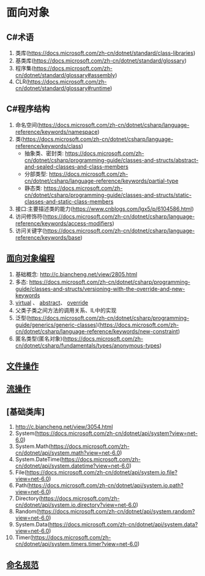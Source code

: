 # 面向对象

## C#术语
1. 类库(https://docs.microsoft.com/zh-cn/dotnet/standard/class-libraries)
2. 基类库(https://docs.microsoft.com/zh-cn/dotnet/standard/glossary)
3. 程序集(https://docs.microsoft.com/zh-cn/dotnet/standard/glossary#assembly)
4. CLR(https://docs.microsoft.com/zh-cn/dotnet/standard/glossary#runtime)

## C#程序结构
1. 命名空间(https://docs.microsoft.com/zh-cn/dotnet/csharp/language-reference/keywords/namespace)
2. 类(https://docs.microsoft.com/zh-cn/dotnet/csharp/language-reference/keywords/class)
    - 抽象类、密封类: https://docs.microsoft.com/zh-cn/dotnet/csharp/programming-guide/classes-and-structs/abstract-and-sealed-classes-and-class-members
    - 分部类型: https://docs.microsoft.com/zh-cn/dotnet/csharp/language-reference/keywords/partial-type
    - 静态类: https://docs.microsoft.com/zh-cn/dotnet/csharp/programming-guide/classes-and-structs/static-classes-and-static-class-members
3. 接口:主要描述类的能力(https://www.cnblogs.com/lgx5/p/6104586.html)
4. 访问修饰符(https://docs.microsoft.com/zh-cn/dotnet/csharp/language-reference/keywords/access-modifiers)
5. 访问关键字(https://docs.microsoft.com/zh-cn/dotnet/csharp/language-reference/keywords/base)


## [面向对象编程](https://docs.microsoft.com/zh-cn/dotnet/csharp/fundamentals/object-oriented/)
1. 基础概念: http://c.biancheng.net/view/2805.html
2. 多态: https://docs.microsoft.com/zh-cn/dotnet/csharp/programming-guide/classes-and-structs/versioning-with-the-override-and-new-keywords
4. [virtual](https://docs.microsoft.com/zh-cn/dotnet/csharp/language-reference/keywords/virtual) 、 [abstract](https://docs.microsoft.com/zh-cn/dotnet/csharp/language-reference/keywords/abstract)、 [override](https://docs.microsoft.com/zh-cn/dotnet/csharp/language-reference/keywords/abstract)
5. 父类子类之间方法的调用关系、IL中的实现
6. 泛型(https://docs.microsoft.com/zh-cn/dotnet/csharp/programming-guide/generics/generic-classes)(https://docs.microsoft.com/zh-cn/dotnet/csharp/language-reference/keywords/new-constraint)
7. 匿名类型(匿名对象)(https://docs.microsoft.com/zh-cn/dotnet/csharp/fundamentals/types/anonymous-types)


## [文件操作](https://docs.microsoft.com/zh-cn/dotnet/csharp/programming-guide/file-system/how-to-iterate-through-a-directory-tree)

## [流操作](https://docs.microsoft.com/zh-cn/dotnet/api/system.io.stream?view=net-6.0)

## [基础类库]
1. http://c.biancheng.net/view/3054.html
2. System(https://docs.microsoft.com/zh-cn/dotnet/api/system?view=net-6.0)
2. System.Math(https://docs.microsoft.com/zh-cn/dotnet/api/system.math?view=net-6.0)
3. System.DateTime(https://docs.microsoft.com/zh-cn/dotnet/api/system.datetime?view=net-6.0)
4. File(https://docs.microsoft.com/zh-cn/dotnet/api/system.io.file?view=net-6.0)
5. Path(https://docs.microsoft.com/zh-cn/dotnet/api/system.io.path?view=net-6.0)
6. Directory(https://docs.microsoft.com/zh-cn/dotnet/api/system.io.directory?view=net-6.0)
7. Random(https://docs.microsoft.com/zh-cn/dotnet/api/system.random?view=net-6.0)
8. System.Data(https://docs.microsoft.com/zh-cn/dotnet/api/system.data?view=net-6.0)
9. Timer(https://docs.microsoft.com/zh-cn/dotnet/api/system.timers.timer?view=net-6.0)

## [命名规范](https://docs.microsoft.com/zh-cn/dotnet/standard/design-guidelines/naming-guidelines)


